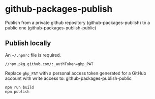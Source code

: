 # github-packages-publish

Publish from a private github repository (github-packages-publish) to a public one (github-packages-publish-public)

## Publish locally

An `~/.npmrc` file is required.

```
//npm.pkg.github.com/:_authToken=ghp_PAT
```

Replace `ghp_PAT` with a personal access token generated for a GitHub account with write access to: github-packages-publish-public

```
npm run build
npm publish
```
